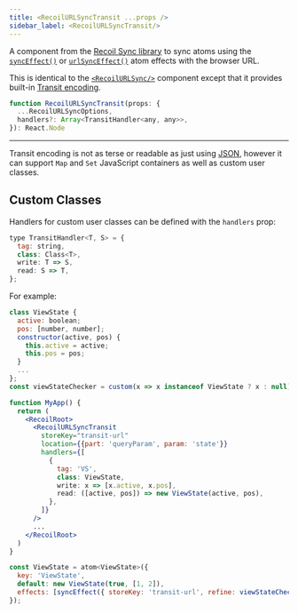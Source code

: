 ```yaml
---
title: <RecoilURLSyncTransit ...props />
sidebar_label: <RecoilURLSyncTransit/>
---
```


A component from the [Recoil Sync library](/docs/recoil-sync/introduction) to sync atoms using the [`syncEffect()`](/docs/recoil-sync/api/syncEffect) or [`urlSyncEffect()`](/docs/recoil-sync/api/urlSyncEffect) atom effects with the browser URL.

This is identical to the [`<RecoilURLSync/>`](/docs/recoil-sync/api/RecoilURLSync) component except that it provides built-in [Transit encoding](https://github.com/cognitect/transit-js).

```jsx
function RecoilURLSyncTransit(props: {
  ...RecoilURLSyncOptions,
  handlers?: Array<TransitHandler<any, any>>,
}): React.Node
```

---

Transit encoding is not as terse or readable as just using [JSON](/docs/recoil-sync/api/RecoilURLSyncJSON), however it can support `Map` and `Set` JavaScript containers as well as custom user classes.

## Custom Classes

Handlers for custom user classes can be defined with the `handlers` prop:
```jsx
type TransitHandler<T, S> = {
  tag: string,
  class: Class<T>,
  write: T => S,
  read: S => T,
};
```

For example:
```jsx
class ViewState {
  active: boolean;
  pos: [number, number];
  constructor(active, pos) {
    this.active = active;
    this.pos = pos;
  }
  ...
};
const viewStateChecker = custom(x => x instanceof ViewState ? x : null);

function MyApp() {
  return (
    <RecoilRoot>
      <RecoilURLSyncTransit
        storeKey="transit-url"
        location={{part: 'queryParam', param: 'state'}}
        handlers={[
          {
            tag: 'VS',
            class: ViewState,
            write: x => [x.active, x.pos],
            read: ([active, pos]) => new ViewState(active, pos),
          },
        ]}
      />
      ...
    </RecoilRoot>
  )
}

const ViewState = atom<ViewState>({
  key: 'ViewState',
  default: new ViewState(true, [1, 2]),
  effects: [syncEffect({ storeKey: 'transit-url', refine: viewStateChecker() })],
});
```
